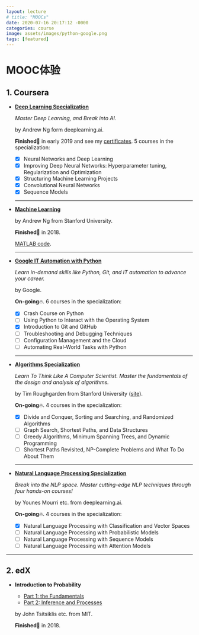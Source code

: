 ```yaml
---
layout: lecture
# title: "MOOCs"
date: 2020-07-16 20:17:12 -0000
categories: course
image: assets/images/python-google.png
tags: [featured]
---
```


# MOOC体验

## 1. Coursera
<!-- --- -->
- **[Deep Learning Specialization](https://www.coursera.org/specializations/deep-learning)**
  
  *Master Deep Learning, and Break into AI.*
  
  by Andrew Ng form deeplearning.ai.

  **Finished**🎉 in early 2019 and see my [certificates](https://www.coursera.org/account/accomplishments/specialization/BTUZ35YLS8ZA). 5 courses in the specialization:

  - [x] Neural Networks and Deep Learning
  - [x] Improving Deep Neural Networks: Hyperparameter tuning, Regularization and Optimization
  - [x] Structuring Machine Learning Projects
  - [x] Convolutional Neural Networks
  - [x] Sequence Models
  
  ------

- **[Machine Learning](https://www.coursera.org/learn/machine-learning)**
  
  by Andrew Ng from Stanford University.

  **Finished**🎉 in 2018.
  
  [MATLAB code](https://github.com/dull-bird/machine-learning-coursera).
  
  ------

- **[Google IT Automation with Python](https://www.coursera.org/professional-certificates/google-it-automation)**
   
  *Learn in-demand skills like Python, Git, and IT automation to advance your career.*

  by Google.

  **On-going**🔥. 6 courses in the specialization:

  - [x] Crash Course on Python 
  - [ ] Using Python to Interact with the Operating System
  - [x] Introduction to Git and GitHub
  - [ ] Troubleshooting and Debugging Techniques
  - [ ] Configuration Management and the Cloud
  - [ ] Automating Real-World Tasks with Python
  
  ------

- **[Algorithms Specialization](https://www.coursera.org/specializations/algorithms)**

  *Learn To Think Like A Computer Scientist. Master the fundamentals of the design and analysis of algorithms.*
  
  by Tim Roughgarden from Stanford University ([site](https://www.timroughgarden.org/)).

  **On-going**🔥. 4 courses in the specialization:
  - [x] Divide and Conquer, Sorting and Searching, and Randomized Algorithms
  - [ ] Graph Search, Shortest Paths, and Data Structures
  - [ ] Greedy Algorithms, Minimum Spanning Trees, and Dynamic Programming
  - [ ] Shortest Paths Revisited, NP-Complete Problems and What To Do About Them
  
  ------

- **[Natural Language Processing Specialization](https://www.coursera.org/specializations/natural-language-processing)**
  
  *Break into the NLP space. Master cutting-edge NLP techniques through four hands-on courses!*
  
  by Younes Mourri etc. from deeplearning.ai.
  
  **On-going**🔥. 4 courses in the specialization:
  - [x] Natural Language Processing with Classification and Vector Spaces
  - [ ] Natural Language Processing with Probabilistic Models
  - [ ] Natural Language Processing with Sequence Models
  - [ ] Natural Language Processing with Attention Models  

-------

## 2. edX
<!-- --- -->
- **Introduction to Probability**
  * [Part 1: the Fundamentals](https://courses.edx.org/courses/course-v1:MITx+6.041.1x+3T2017/course/)
  * [Part 2: Inference and Processes](https://courses.edx.org/courses/course-v1:MITx+6.041.2x+1T2018/course/)
  
  by John Tsitsiklis etc. from MIT.

  **Finished**🎉 in 2018.


